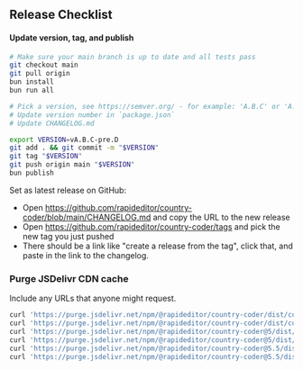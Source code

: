 ## Release Checklist

#### Update version, tag, and publish

```bash
# Make sure your main branch is up to date and all tests pass
git checkout main
git pull origin
bun install
bun run all

# Pick a version, see https://semver.org/ - for example: 'A.B.C' or 'A.B.C-pre.D'
# Update version number in `package.json`
# Update CHANGELOG.md

export VERSION=vA.B.C-pre.D
git add . && git commit -m "$VERSION"
git tag "$VERSION"
git push origin main "$VERSION"
bun publish
```

Set as latest release on GitHub:
- Open https://github.com/rapideditor/country-coder/blob/main/CHANGELOG.md and copy the URL to the new release
- Open https://github.com/rapideditor/country-coder/tags and pick the new tag you just pushed
- There should be a link like "create a release from the tag", click that, and paste in the link to the changelog.


### Purge JSDelivr CDN cache
Include any URLs that anyone might request.

```bash
curl 'https://purge.jsdelivr.net/npm/@rapideditor/country-coder/dist/country-coder.iife.js'
curl 'https://purge.jsdelivr.net/npm/@rapideditor/country-coder/dist/country-coder.iife.min.js'
curl 'https://purge.jsdelivr.net/npm/@rapideditor/country-coder@5/dist/country-coder.iife.js'
curl 'https://purge.jsdelivr.net/npm/@rapideditor/country-coder@5/dist/country-coder.iife.min.js'
curl 'https://purge.jsdelivr.net/npm/@rapideditor/country-coder@5.5/dist/country-coder.iife.js'
curl 'https://purge.jsdelivr.net/npm/@rapideditor/country-coder@5.5/dist/country-coder.iife.min.js'
```
